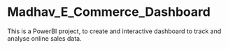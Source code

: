 # Madhav_E_Commerce_Dashboard
This is a PowerBI project, to create and interactive dashboard to track and analyse online sales data.
